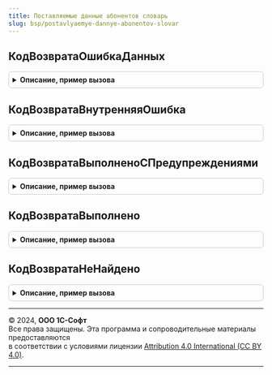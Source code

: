 ```yaml
---
title: Поставляемые данные абонентов словарь
slug: bsp/postavlyaemye-dannye-abonentov-slovar
---
```



## КодВозвратаОшибкаДанных
<details style="margin: 1em 0; padding: 0.5em; border: 1px solid #ccc; border-radius: 6px;">

<summary style="font-weight: bold; cursor: pointer;">Описание, пример вызова</summary>

```bsl

// Возвращает код ошибки данных.
// @skip-warning ПустойМетод - особенность реализации.
//
// Возвращаемое значение:
//   Число - стандартный код возврата по имени метода.
//
Функция КодВозвратаОшибкаДанных() Экспорт
```

Пример вызова
```bsl
Результат = ПоставляемыеДанныеАбонентовСловарь.КодВозвратаОшибкаДанных() 
```
</details>

## КодВозвратаВнутренняяОшибка
<details style="margin: 1em 0; padding: 0.5em; border: 1px solid #ccc; border-radius: 6px;">

<summary style="font-weight: bold; cursor: pointer;">Описание, пример вызова</summary>

```bsl

// Возвращает код внутренней ошибки.
// @skip-warning ПустойМетод - особенность реализации.
//
// Возвращаемое значение:
//   Число - стандартный код возврата по имени метода.
//
Функция КодВозвратаВнутренняяОшибка() Экспорт
```

Пример вызова
```bsl
Результат = ПоставляемыеДанныеАбонентовСловарь.КодВозвратаВнутренняяОшибка() 
```
</details>

## КодВозвратаВыполненоСПредупреждениями
<details style="margin: 1em 0; padding: 0.5em; border: 1px solid #ccc; border-radius: 6px;">

<summary style="font-weight: bold; cursor: pointer;">Описание, пример вызова</summary>

```bsl

// Возвращает код выполнения с предупреждениями.
// @skip-warning ПустойМетод - особенность реализации.
//
// Возвращаемое значение:
//   Число - стандартный код возврата по имени метода.
//
Функция КодВозвратаВыполненоСПредупреждениями() Экспорт
```

Пример вызова
```bsl
Результат = ПоставляемыеДанныеАбонентовСловарь.КодВозвратаВыполненоСПредупреждениями() 
```
</details>

## КодВозвратаВыполнено
<details style="margin: 1em 0; padding: 0.5em; border: 1px solid #ccc; border-radius: 6px;">

<summary style="font-weight: bold; cursor: pointer;">Описание, пример вызова</summary>

```bsl

// Возвращает код успешного выполнения.
// @skip-warning ПустойМетод - особенность реализации.
//
// Возвращаемое значение:
//   Число - стандартный код возврата по имени метода.
//
Функция КодВозвратаВыполнено() Экспорт
```

Пример вызова
```bsl
Результат = ПоставляемыеДанныеАбонентовСловарь.КодВозвратаВыполнено() 
```
</details>

## КодВозвратаНеНайдено
<details style="margin: 1em 0; padding: 0.5em; border: 1px solid #ccc; border-radius: 6px;">

<summary style="font-weight: bold; cursor: pointer;">Описание, пример вызова</summary>

```bsl

// Возвращает код отсутствия данных.
// @skip-warning ПустойМетод - особенность реализации.
//
// Возвращаемое значение:
//   Число - стандартный код возврата по имени метода.
//
Функция КодВозвратаНеНайдено() Экспорт
```

Пример вызова
```bsl
Результат = ПоставляемыеДанныеАбонентовСловарь.КодВозвратаНеНайдено() 
```
</details>

---

© 2024, **ООО 1С-Софт**  
Все права защищены. Эта программа и сопроводительные материалы предоставляются  
в соответствии с условиями лицензии [Attribution 4.0 International (CC BY 4.0)](https://creativecommons.org/licenses/by/4.0/legalcode).

---
